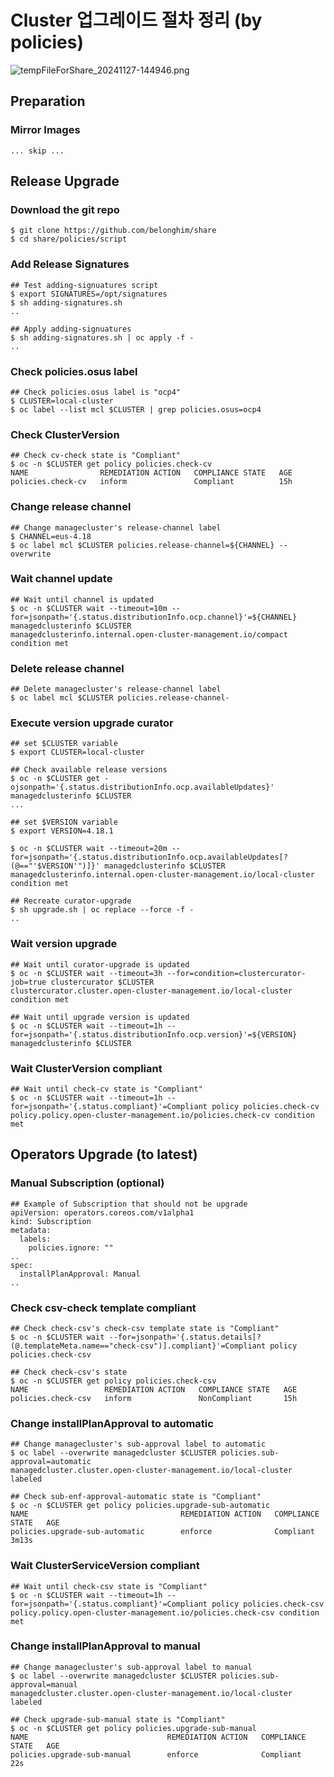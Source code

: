 # Cluster 업그레이드 절차 정리 (by policies)

![tempFileForShare_20241127-144946.png](https://github.com/user-attachments/assets/6d1d3f30-12e7-42df-88cf-add96596ad7a)

## Preparation

### Mirror Images
```
... skip ...
```


## Release Upgrade

### Download the git repo
```
$ git clone https://github.com/belonghim/share
$ cd share/policies/script

```

### Add Release Signatures
```
## Test adding-signuatures script
$ export SIGNATURES=/opt/signatures
$ sh adding-signatures.sh
..

## Apply adding-signuatures
$ sh adding-signatures.sh | oc apply -f -
..

```

### Check policies.osus label
```
## Check policies.osus label is "ocp4"
$ CLUSTER=local-cluster
$ oc label --list mcl $CLUSTER | grep policies.osus=ocp4

```

### Check ClusterVersion
```
## Check cv-check state is "Compliant"
$ oc -n $CLUSTER get policy policies.check-cv
NAME                REMEDIATION ACTION   COMPLIANCE STATE   AGE
policies.check-cv   inform               Compliant          15h

```

### Change release channel
```
## Change managecluster's release-channel label
$ CHANNEL=eus-4.18
$ oc label mcl $CLUSTER policies.release-channel=${CHANNEL} --overwrite

```

### Wait channel update
```
## Wait until channel is updated
$ oc -n $CLUSTER wait --timeout=10m --for=jsonpath='{.status.distributionInfo.ocp.channel}'=${CHANNEL} managedclusterinfo $CLUSTER
managedclusterinfo.internal.open-cluster-management.io/compact condition met

```

### Delete release channel
```
## Delete managecluster's release-channel label
$ oc label mcl $CLUSTER policies.release-channel-

```

### Execute version upgrade curator
```
## set $CLUSTER variable
$ export CLUSTER=local-cluster

## Check available release versions
$ oc -n $CLUSTER get -ojsonpath='{.status.distributionInfo.ocp.availableUpdates}' managedclusterinfo $CLUSTER
...

## set $VERSION variable
$ export VERSION=4.18.1

$ oc -n $CLUSTER wait --timeout=20m --for=jsonpath='{.status.distributionInfo.ocp.availableUpdates[?(@=="'$VERSION'")]}' managedclusterinfo $CLUSTER
managedclusterinfo.internal.open-cluster-management.io/local-cluster condition met

## Recreate curator-upgrade
$ sh upgrade.sh | oc replace --force -f -
..

```

### Wait version upgrade
```
## Wait until curator-upgrade is updated
$ oc -n $CLUSTER wait --timeout=3h --for=condition=clustercurator-job=true clustercurator $CLUSTER
clustercurator.cluster.open-cluster-management.io/local-cluster condition met

## Wait until upgrade version is updated
$ oc -n $CLUSTER wait --timeout=1h --for=jsonpath='{.status.distributionInfo.ocp.version}'=${VERSION} managedclusterinfo $CLUSTER

```

### Wait ClusterVersion compliant
```
## Wait until check-cv state is "Compliant"
$ oc -n $CLUSTER wait --timeout=1h --for=jsonpath='{.status.compliant}'=Compliant policy policies.check-cv
policy.policy.open-cluster-management.io/policies.check-cv condition met

```


## Operators Upgrade (to latest)

### Manual Subscription (optional)
```
## Example of Subscription that should not be upgrade
apiVersion: operators.coreos.com/v1alpha1
kind: Subscription
metadata:
  labels:
    policies.ignore: ""
..
spec:
  installPlanApproval: Manual
..

```

### Check csv-check template compliant
```
## Check check-csv's check-csv template state is "Compliant"
$ oc -n $CLUSTER wait --for=jsonpath='{.status.details[?(@.templateMeta.name=="check-csv")].compliant}'=Compliant policy policies.check-csv

## Check check-csv's state
$ oc -n $CLUSTER get policy policies.check-csv
NAME                 REMEDIATION ACTION   COMPLIANCE STATE   AGE
policies.check-csv   inform               NonCompliant       15h

```

### Change installPlanApproval to automatic
```
## Change managecluster's sub-approval label to automatic
$ oc label --overwrite managedcluster $CLUSTER policies.sub-approval=automatic
managedcluster.cluster.open-cluster-management.io/local-cluster labeled

## Check sub-enf-approval-automatic state is "Compliant"
$ oc -n $CLUSTER get policy policies.upgrade-sub-automatic
NAME                                  REMEDIATION ACTION   COMPLIANCE STATE   AGE
policies.upgrade-sub-automatic        enforce              Compliant          3m13s

```

### Wait ClusterServiceVersion compliant
```
## Wait until check-csv state is "Compliant"
$ oc -n $CLUSTER wait --timeout=1h --for=jsonpath='{.status.compliant}'=Compliant policy policies.check-csv
policy.policy.open-cluster-management.io/policies.check-csv condition met

```

### Change installPlanApproval to manual
```
## Change managecluster's sub-approval label to manual
$ oc label --overwrite managedcluster $CLUSTER policies.sub-approval=manual
managedcluster.cluster.open-cluster-management.io/local-cluster labeled

## Check upgrade-sub-manual state is "Compliant"
$ oc -n $CLUSTER get policy policies.upgrade-sub-manual
NAME                               REMEDIATION ACTION   COMPLIANCE STATE   AGE
policies.upgrade-sub-manual        enforce              Compliant          22s

```

